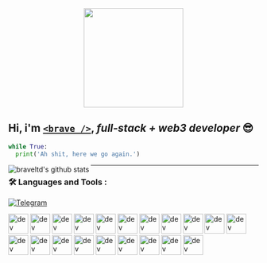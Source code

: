 <div id="header" align="center">
  <img src="https://media1.giphy.com/media/X43G5mWHLs8Imkv9Aa/giphy.gif?cid=ecf05e47k5yjvr6zwlcq90p8zw7324w4yz28p6x9s81qra58&rid=giphy.gif&ct=ts" width="200"/>
</div>

## **Hi, i'm** [`<brave />`](https://t.me/bravecode), _full-stack + web3 developer_ :sunglasses:

```python
while True:
  print('Ah shit, here we go again.')
```

<img align="left" alt="braveltd's github stats" src="https://github-readme-stats-gamma-pink-33.vercel.app//api?username=braveltd&show_icons=true&hide_border=true&theme=great-gatsby" />

---

### :hammer_and_wrench: Languages and Tools :

[![Telegram](https://img.shields.io/badge/Telegram-2CA5E0?style=for-the-badge&logo=telegram&logoColor=white)](https://t.me/bravecode)

<div>
    <img src="https://cdn.jsdelivr.net/gh/devicons/devicon@latest/icons/python/python-plain.svg" alt="dev icon" width="40" height="40" />
    <img src="https://cdn.jsdelivr.net/gh/devicons/devicon@latest/icons/javascript/javascript-plain.svg" alt="dev icon" width="40" height="40" />
    <img src="https://cdn.jsdelivr.net/gh/devicons/devicon@latest/icons/react/react-original.svg" alt="dev icon" width="40" height="40" />
    <img src="https://cdn.jsdelivr.net/gh/devicons/devicon@latest/icons/nextjs/nextjs-original.svg" alt="dev icon" width="40" height="40" />
    <img src="https://cdn.jsdelivr.net/gh/devicons/devicon@latest/icons/prisma/prisma-original.svg" alt="dev icon" width="40" height="40" />
    <img src="https://cdn.jsdelivr.net/gh/devicons/devicon@latest/icons/vercel/vercel-original.svg" alt="dev icon" width="40" height="40" />
    <img src="https://cdn.jsdelivr.net/gh/devicons/devicon@latest/icons/nodejs/nodejs-plain.svg" alt="dev icon" width="40" height="40" />
    <img src="https://cdn.jsdelivr.net/gh/devicons/devicon@latest/icons/git/git-plain.svg" alt="dev icon" width="40" height="40" /> 
    <img src="https://cdn.jsdelivr.net/gh/devicons/devicon@latest/icons/postgresql/postgresql-original.svg" alt="dev icon" width="40" height="40" />
    <img src="https://cdn.jsdelivr.net/gh/devicons/devicon@latest/icons/mysql/mysql-original.svg" alt="dev icon" width="40" height="40" /> 
    <img src="https://cdn.jsdelivr.net/gh/devicons/devicon@latest/icons/sqlite/sqlite-original.svg" alt="dev icon" width="40" height="40" /> 
    <img src="https://cdn.jsdelivr.net/gh/devicons/devicon@latest/icons/redis/redis-plain.svg" alt="dev icon" width="40" height="40" />
    <img src="https://cdn.jsdelivr.net/gh/devicons/devicon@latest/icons/neovim/neovim-original.svg" alt="dev icon" width="40" height="40" /> 
    <img src="https://cdn.jsdelivr.net/gh/devicons/devicon@latest/icons/figma/figma-original.svg" alt="dev icon" width="40" height="40" />
    <img src="https://cdn.jsdelivr.net/gh/devicons/devicon@latest/icons/bash/bash-plain.svg" alt="dev icon" width="40" height="40" />
    <img src="https://cdn.jsdelivr.net/gh/devicons/devicon@latest/icons/css3/css3-plain.svg" alt="dev icon" width="40" height="40" />
    <img src="https://cdn.jsdelivr.net/gh/devicons/devicon@latest/icons/sass/sass-original.svg" alt="dev icon" width="40" height="40" />
    <img src="https://cdn.jsdelivr.net/gh/devicons/devicon@latest/icons/tailwindcss/tailwindcss-original.svg" alt="dev icon" width="40" height="40" />
    <img src="https://cdn.jsdelivr.net/gh/devicons/devicon@latest/icons/fastapi/fastapi-original.svg" alt="dev icon" width="40" height="40" />
    <img src="https://cdn.jsdelivr.net/gh/devicons/devicon@latest/icons/django/django-plain.svg" alt="dev icon" width="40" height="40" />
</div>
